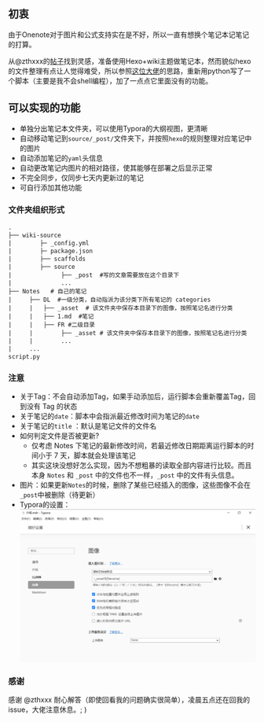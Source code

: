 ## 初衷

由于Onenote对于图片和公式支持实在是不好，所以一直有想换个笔记本记笔记的打算。

从@zthxxx的[帖子](https://www.v2ex.com/t/347176?p=2)找到灵感，准备使用Hexo+wiki主题做笔记本，然而貌似hexo的文件整理有点让人觉得难受，所以参照[这位大佬](https://noodlefighter.com/post/%E8%AE%A1%E7%AE%97%E6%9C%BA%E6%8A%80%E6%9C%AF-%E7%94%A8Hexo%E6%90%AD%E5%BB%BA%E4%B8%AA%E4%BA%BAWiki/)的思路，重新用python写了一个脚本（主要是我不会shell编程），加了一点点它里面没有的功能。

## 可以实现的功能

- 单独分出笔记本文件夹，可以使用Typora的大纲视图，更清晰
- 自动移动笔记到`source/_post/`文件夹下，并按照`hexo`的规则整理对应笔记中的图片
- 自动添加笔记的`yaml`头信息
- 自动更改笔记内图片的相对路径，使其能够在部署之后显示正常
- 不完全同步，仅同步七天内更新过的笔记
- 可自行添加其他功能

### 文件夹组织形式

```
.
├── wiki-source
|        ├─ _config.yml
|        ├─ package.json
|        ├── scaffolds
|        ├── source
|              ├── _post  #写的文章需要放在这个目录下
|              ...
├── Notes   # 自己的笔记
|     ├── DL  #一级分类，自动指派为该分类下所有笔记的 categories  
|     |   ├── _asset  # 该文件夹中保存本目录下的图像，按照笔记名进行分类
|     |   ├── 1.md  #笔记
|     |   ├── FR #二级目录
|     |        ├── _asset # 该文件夹中保存本目录下的图像，按照笔记名进行分类
|     |        ...
|     ...
script.py
```



###  注意

- 关于Tag：不会自动添加Tag，如果手动添加后，运行脚本会重新覆盖Tag，回到没有 Tag 的状态
- 关于笔记的`date`：脚本中会指派最近修改时间为笔记的`date`
- 关于笔记的`title` ：默认是笔记文件的文件名
- 如何判定文件是否被更新?
  - 仅考虑 Notes 下笔记的最新修改时间，若最近修改日期距离运行脚本的时间小于 7 天，脚本就会处理该笔记
  - 其实这块没想好怎么实现，因为不想粗暴的读取全部内容进行比较。而且本身 `Notes` 和 `_post` 中的文件也不一样，`_post` 中的文件有头信息。
- 图片：如果更新`Notes`的时候，删除了某些已经插入的图像，这些图像不会在`_post`中被删除（待更新）
- Typora的设置：<img src="_asset/介绍/image-20200725160144682.png" alt="image-20200725160144682"  />

### 感谢

感谢 @zthxxx 耐心解答（即使回看我的问题确实很简单），凌晨五点还在回我的issue，大佬注意休息。; )

